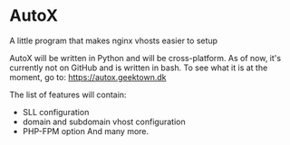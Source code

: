 # AutoX
A little program that makes nginx vhosts easier to setup

AutoX will be written in Python and will be cross-platform. As of now, it's currently not on GitHub and is written in bash.
To see what it is at the moment, go to: https://autox.geektown.dk

The list of features will contain:
- SLL configuration
- domain and subdomain vhost configuration
- PHP-FPM option
And many more.
